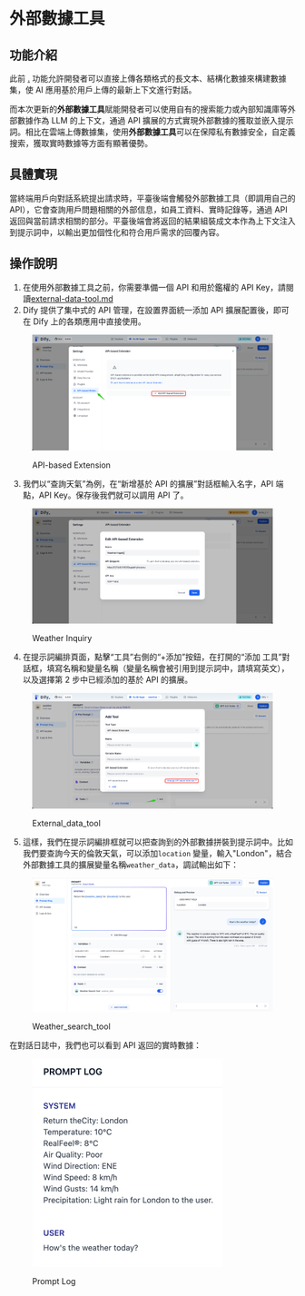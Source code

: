 # 外部數據工具

## 功能介紹

此前 [.](./ "mention") 功能允許開發者可以直接上傳各類格式的長文本、結構化數據來構建數據集，使 AI 應用基於用戶上傳的最新上下文進行對話。

而本次更新的**外部數據工具**賦能開發者可以使用自有的搜索能力或內部知識庫等外部數據作為 LLM 的上下文，通過 API 擴展的方式實現外部數據的獲取並嵌入提示詞。相比在雲端上傳數據集，使用**外部數據工具**可以在保障私有數據安全，自定義搜索，獲取實時數據等方面有顯著優勢。

## 具體實現

當終端用戶向對話系統提出請求時，平臺後端會觸發外部數據工具（即調用自己的 API），它會查詢用戶問題相關的外部信息，如員工資料、實時記錄等，通過 API 返回與當前請求相關的部分。平臺後端會將返回的結果組裝成文本作為上下文注入到提示詞中，以輸出更加個性化和符合用戶需求的回覆內容。

## 操作說明

1. 在使用外部數據工具之前，你需要準備一個 API 和用於鑑權的 API Key，請閱讀[external-data-tool.md](../extension/api-based-extension/external-data-tool.md "mention")
2. Dify 提供了集中式的 API 管理，在設置界面統一添加 API 擴展配置後，即可在 Dify 上的各類應用中直接使用。

<figure><img src="../../.gitbook/assets/api_based.png" alt=""><figcaption><p>API-based Extension</p></figcaption></figure>

3. 我們以“查詢天氣”為例，在“新增基於 API 的擴展”對話框輸入名字，API 端點，API Key。保存後我們就可以調用 API 了。

<figure><img src="../../.gitbook/assets/weather inquiry.png" alt=""><figcaption><p>Weather Inquiry</p></figcaption></figure>

4. 在提示詞編排頁面，點擊“工具”右側的“+添加”按鈕，在打開的“添加 工具”對話框，填寫名稱和變量名稱（變量名稱會被引用到提示詞中，請填寫英文），以及選擇第 2 步中已經添加的基於 API 的擴展。

<figure><img src="../../.gitbook/assets/api_based_extension1.png" alt=""><figcaption><p>External_data_tool</p></figcaption></figure>

5. 這樣，我們在提示詞編排框就可以把查詢到的外部數據拼裝到提示詞中。比如我們要查詢今天的倫敦天氣，可以添加`location` 變量，輸入"London"，結合外部數據工具的擴展變量名稱`weather_data`，調試輸出如下：

<figure><img src="../../.gitbook/assets/Weather_search_tool.jpeg" alt=""><figcaption><p>Weather_search_tool</p></figcaption></figure>

在對話日誌中，我們也可以看到 API 返回的實時數據：

<figure><img src="../../.gitbook/assets/log.jpeg" alt="" width="335"><figcaption><p>Prompt Log</p></figcaption></figure>
